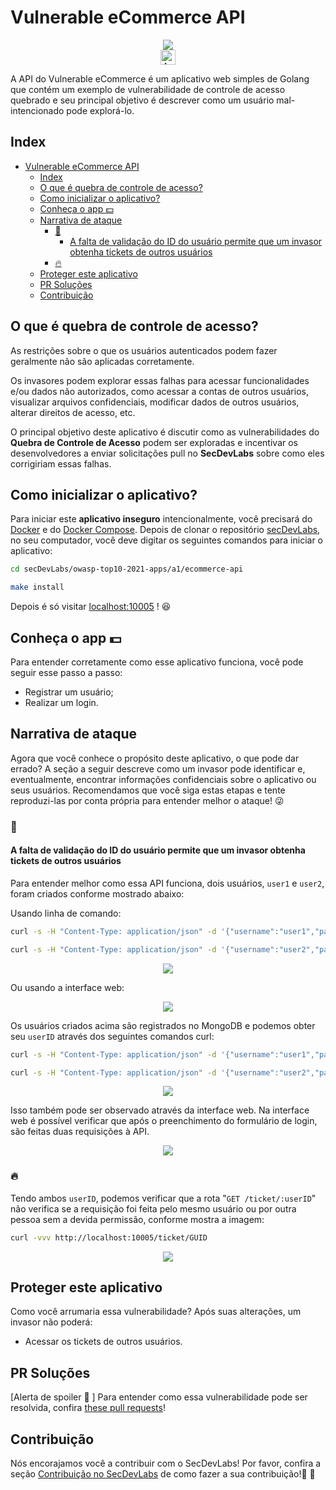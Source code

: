 # Vulnerable eCommerce API

<p align="center">
    <img src="images/a5-banner.png"/></br>
    <a href="README.md"><img height="24" title="Access content in English" src="https://img.shields.io/badge/Access%20content%20in-English-blue"/></a>
</p>

A API do Vulnerable eCommerce é um aplicativo web simples de Golang que contém um exemplo de vulnerabilidade de controle de acesso quebrado e seu principal objetivo é descrever como um usuário mal-intencionado pode explorá-lo.

## Index

- [Vulnerable eCommerce API](#vulnerable-ecommerce-api)
  - [Index](#index)
  - [O que é quebra de controle de acesso?](#o-que-é-quebra-de-controle-de-acesso)
  - [Como inicializar o aplicativo?](#como-inicializar-o-aplicativo)
  - [Conheça o app 💵](#conheça-o-app-)
  - [Narrativa de ataque](#narrativa-de-ataque)
    - [👀](#)
      - [A falta de validação do ID do usuário permite que um invasor obtenha tickets de outros usuários](#a-falta-de-validação-do-id-do-usuário-permite-que-um-invasor-obtenha-tickets-de-outros-usuários)
    - [🔥](#-1)
  - [Proteger este aplicativo](#proteger-este-aplicativo)
  - [PR Soluções](#pr-soluções)
  - [Contribuição](#contribuição)

## O que é quebra de controle de acesso?

As restrições sobre o que os usuários autenticados podem fazer geralmente não são aplicadas corretamente.

Os invasores podem explorar essas falhas para acessar funcionalidades e/ou dados não autorizados, como acessar a contas de outros usuários, visualizar arquivos confidenciais, modificar dados de outros usuários, alterar direitos de acesso, etc.

O principal objetivo deste aplicativo é discutir como as vulnerabilidades do **Quebra de Controle de Acesso** podem ser exploradas e incentivar os desenvolvedores a enviar solicitações pull no **SecDevLabs** sobre como eles corrigiriam essas falhas.

## Como inicializar o aplicativo?

Para iniciar este **aplicativo inseguro** intencionalmente, você precisará do [Docker][Docker Install] e do [Docker Compose][Docker Compose Install]. Depois de clonar o repositório [secDevLabs](https://github.com/globocom/secDevLabs), no seu computador, você deve digitar os seguintes comandos para iniciar o aplicativo:

```sh
cd secDevLabs/owasp-top10-2021-apps/a1/ecommerce-api
```

```sh
make install
```

Depois é só visitar [localhost:10005][app] ! 😆

## Conheça o app 💵

Para entender corretamente como esse aplicativo funciona, você pode seguir esse passo a passo:

- Registrar um usuário;
- Realizar um login.

## Narrativa de ataque

Agora que você conhece o propósito deste aplicativo, o que pode dar errado? A seção a seguir descreve como um invasor pode identificar e, eventualmente, encontrar informações confidenciais sobre o aplicativo ou seus usuários. Recomendamos que você siga estas etapas e tente reproduzi-las por conta própria para entender melhor o ataque! 😜

### 👀

#### A falta de validação do ID do usuário permite que um invasor obtenha tickets de outros usuários

Para entender melhor como essa API funciona, dois usuários, `user1` e `user2`, foram criados conforme mostrado abaixo:

Usando linha de comando:

```sh
curl -s -H "Content-Type: application/json" -d '{"username":"user1","password":"pass"}' http://localhost:10005/register
```

```sh
curl -s -H "Content-Type: application/json" -d '{"username":"user2","password":"pass"}' http://localhost:10005/register
```

<p align="center">
    <img src="images/attack0.png"/>
</p>

Ou usando a interface web:

<p align="center">
    <img src="images/attack1.png"/>
</p>

Os usuários criados acima são registrados no MongoDB e podemos obter seu `userID` através dos seguintes comandos curl:

```sh
curl -s -H "Content-Type: application/json" -d '{"username":"user1","password":"pass"}' http://localhost:10005/login
```

```sh
curl -s -H "Content-Type: application/json" -d '{"username":"user2","password":"pass"}' http://localhost:10005/login
```

<p align="center">
    <img src="images/attack2.png"/>
</p>

Isso também pode ser observado através da interface web. Na interface web é possível verificar que após o preenchimento do formulário de login, são feitas duas requisições à API.

<p align="center">
    <img src="images/attack3.png"/>
</p>

### 🔥

Tendo ambos `userID`, podemos verificar que a rota "`GET /ticket/:userID`" não verifica se a requisição foi feita pelo mesmo usuário ou por outra pessoa sem a devida permissão, conforme mostra a imagem:

```sh
curl -vvv http://localhost:10005/ticket/GUID
```

<p align="center">
    <img src="images/attack4.png"/>
</p>

## Proteger este aplicativo

Como você arrumaria essa vulnerabilidade? Após suas alterações, um invasor não poderá:

- Acessar os tickets de outros usuários.

## PR Soluções

[Alerta de spoiler 🚨 ] Para entender como essa vulnerabilidade pode ser resolvida, confira [these pull requests](https://github.com/globocom/secDevLabs/pulls?q=is%3Apr+label%3A%22mitigation+solution+%F0%9F%94%92%22+label%3A%22Vulnerable+Ecommerce+API%22)!

## Contribuição

Nós encorajamos você a contribuir com o SecDevLabs! Por favor, confira a seção [Contribuição no SecDevLabs](../../../docs/CONTRIBUTING.md) de como fazer a sua contribuição!🎉 🎉

[docker install]: https://docs.docker.com/install/
[docker compose install]: https://docs.docker.com/compose/install/
[app]: http://localhost:10005
[secdevlabs]: https://github.com/globocom/secDevLabs
[2]: https://github.com/globocom/secDevLabs/tree/master/owasp-top10-2017-apps/a5/ecommerce-api
